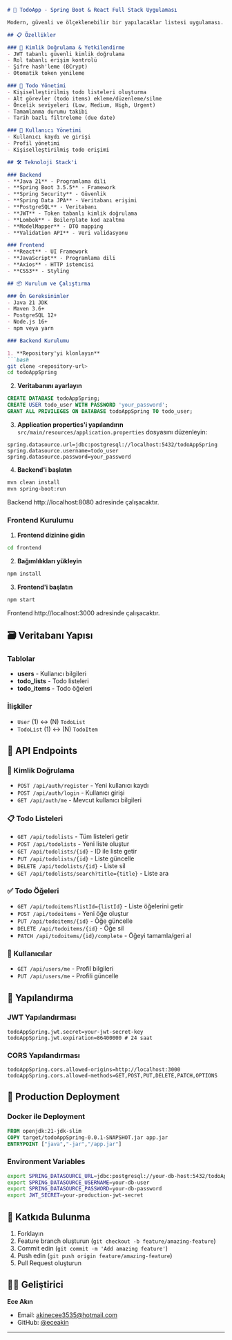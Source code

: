 
```markdown
# 🚀 TodoApp - Spring Boot & React Full Stack Uygulaması

Modern, güvenli ve ölçeklenebilir bir yapılacaklar listesi uygulaması. Spring Boot backend ve React frontend ile geliştirilmiş tam kapsamlı bir todo uygulaması.

## 📋 Özellikler

### 🔐 Kimlik Doğrulama & Yetkilendirme
- JWT tabanlı güvenli kimlik doğrulama
- Rol tabanlı erişim kontrolü
- Şifre hash'leme (BCrypt)
- Otomatik token yenileme

### 📝 Todo Yönetimi
- Kişiselleştirilmiş todo listeleri oluşturma
- Alt görevler (todo items) ekleme/düzenleme/silme
- Öncelik seviyeleri (Low, Medium, High, Urgent)
- Tamamlanma durumu takibi
- Tarih bazlı filtreleme (due date)

### 👥 Kullanıcı Yönetimi
- Kullanıcı kaydı ve girişi
- Profil yönetimi
- Kişiselleştirilmiş todo erişimi

## 🛠️ Teknoloji Stack'i

### Backend
- **Java 21** - Programlama dili
- **Spring Boot 3.5.5** - Framework
- **Spring Security** - Güvenlik
- **Spring Data JPA** - Veritabanı erişimi
- **PostgreSQL** - Veritabanı
- **JWT** - Token tabanlı kimlik doğrulama
- **Lombok** - Boilerplate kod azaltma
- **ModelMapper** - DTO mapping
- **Validation API** - Veri validasyonu

### Frontend
- **React** - UI Framework
- **JavaScript** - Programlama dili
- **Axios** - HTTP istemcisi
- **CSS3** - Styling

## 📦 Kurulum ve Çalıştırma

### Ön Gereksinimler
- Java 21 JDK
- Maven 3.6+
- PostgreSQL 12+
- Node.js 16+
- npm veya yarn

### Backend Kurulumu

1. **Repository'yi klonlayın**
```bash
git clone <repository-url>
cd todoAppSpring
```

2. **Veritabanını ayarlayın**
```sql
CREATE DATABASE todoAppSpring;
CREATE USER todo_user WITH PASSWORD 'your_password';
GRANT ALL PRIVILEGES ON DATABASE todoAppSpring TO todo_user;
```

3. **Application properties'i yapılandırın**
`src/main/resources/application.properties` dosyasını düzenleyin:
```properties
spring.datasource.url=jdbc:postgresql://localhost:5432/todoAppSpring
spring.datasource.username=todo_user
spring.datasource.password=your_password
```

4. **Backend'i başlatın**
```bash
mvn clean install
mvn spring-boot:run
```

Backend http://localhost:8080 adresinde çalışacaktır.

### Frontend Kurulumu

1. **Frontend dizinine gidin**
```bash
cd frontend
```

2. **Bağımlılıkları yükleyin**
```bash
npm install
```

3. **Frontend'i başlatın**
```bash
npm start
```

Frontend http://localhost:3000 adresinde çalışacaktır.

## 🗃️ Veritabanı Yapısı

### Tablolar
- **users** - Kullanıcı bilgileri
- **todo_lists** - Todo listeleri
- **todo_items** - Todo öğeleri

### İlişkiler
- `User` (1) ↔ (N) `TodoList`
- `TodoList` (1) ↔ (N) `TodoItem`

## 📡 API Endpoints

### 🔐 Kimlik Doğrulama
- `POST /api/auth/register` - Yeni kullanıcı kaydı
- `POST /api/auth/login` - Kullanıcı girişi
- `GET /api/auth/me` - Mevcut kullanıcı bilgileri

### 📋 Todo Listeleri
- `GET /api/todolists` - Tüm listeleri getir
- `POST /api/todolists` - Yeni liste oluştur
- `GET /api/todolists/{id}` - ID ile liste getir
- `PUT /api/todolists/{id}` - Liste güncelle
- `DELETE /api/todolists/{id}` - Liste sil
- `GET /api/todolists/search?title={title}` - Liste ara

### ✅ Todo Öğeleri
- `GET /api/todoitems?listId={listId}` - Liste öğelerini getir
- `POST /api/todoitems` - Yeni öğe oluştur
- `PUT /api/todoitems/{id}` - Öğe güncelle
- `DELETE /api/todoitems/{id}` - Öğe sil
- `PATCH /api/todoitems/{id}/complete` - Öğeyi tamamla/geri al

### 👥 Kullanıcılar
- `GET /api/users/me` - Profil bilgileri
- `PUT /api/users/me` - Profili güncelle

## 🔧 Yapılandırma

### JWT Yapılandırması
```properties
todoAppSpring.jwt.secret=your-jwt-secret-key
todoAppSpring.jwt.expiration=86400000 # 24 saat
```

### CORS Yapılandırması
```properties
todoAppSpring.cors.allowed-origins=http://localhost:3000
todoAppSpring.cors.allowed-methods=GET,POST,PUT,DELETE,PATCH,OPTIONS
```

## 🚀 Production Deployment

### Docker ile Deployment
```dockerfile
FROM openjdk:21-jdk-slim
COPY target/todoAppSpring-0.0.1-SNAPSHOT.jar app.jar
ENTRYPOINT ["java","-jar","/app.jar"]
```

### Environment Variables
```bash
export SPRING_DATASOURCE_URL=jdbc:postgresql://your-db-host:5432/todoAppSpring
export SPRING_DATASOURCE_USERNAME=your-db-user
export SPRING_DATASOURCE_PASSWORD=your-db-password
export JWT_SECRET=your-production-jwt-secret
```

## 🤝 Katkıda Bulunma

1. Forklayın
2. Feature branch oluşturun (`git checkout -b feature/amazing-feature`)
3. Commit edin (`git commit -m 'Add amazing feature'`)
4. Push edin (`git push origin feature/amazing-feature`)
5. Pull Request oluşturun


## 👨‍💻 Geliştirici

**Ece Akın**
- Email: akinecee3535@hotmail.com
- GitHub: [@eceakin](https://github.com/eceakin)


---
